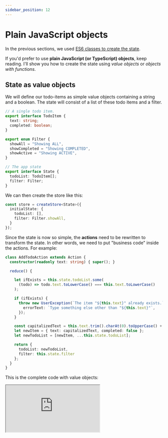 ```yaml
---
sidebar_position: 12
---
```


# Plain JavaScript objects

In the previous sections, we used [ES6 classes to create the state](./full-code#tutorial-code).

If you'd prefer to use **plain JavaScript (or TypeScript) objects**, keep reading.
I'll show you how to create the state using _value objects_ or _objects with functions_.

## State as value objects

We will define our todo-items as simple value objects containing a string and a boolean.
The state will consist of a list of these todo items and a filter.

```ts
// A single todo item.
export interface TodoItem {
  text: string;
  completed: boolean;
}

export enum Filter {
  showAll = "Showing ALL",
  showCompleted = "Showing COMPLETED",
  showActive = "Showing ACTIVE",
}

// The app state
export interface State {
  todoList: TodoItem[];
  filter: Filter;
}
```

We can then create the store like this:

```ts
const store = createStore<State>({
  initialState: {
    todoList: [],
    filter: Filter.showAll,
  }
});
```

Since the state is now so simple,
the **actions** need to be rewritten to transform the state.
In other words, we need to put "business code" inside the actions.
For example:

```ts
class AddTodoAction extends Action {
  constructor(readonly text: string) { super(); }

  reduce() {    

    let ifExists = this.state.todoList.some(
      (todo) => todo.text.toLowerCase() === this.text.toLowerCase()
    );

    if (ifExists) {
      throw new UserException(`The item "${this.text}" already exists.`, {
        errorText: `Type something else other than "${this.text}"`,
      });
    }

    const capitalizedText = this.text.trim().charAt(0).toUpperCase() + this.text.trim().slice(1);
    let newItem = { text: capitalizedText, completed: false };
    let newTodoList = [newItem, ...this.state.todoList];

    return { 
      todoList: newTodoList, 
      filter: this.state.filter 
    };
  }
}
```

This is the complete code with value objects:

<iframe
src="https://codesandbox.io/embed/k543sv?view=editor&module=%2Fsrc%2FApp.tsx&hidenavigation=1&fontsize=12.5&editorsize=70&previewwindow=browser&hidedevtools=1&hidenavigation=1"
style={{ width:'100%', height: '650px', borderRight:'1px solid black' }}
title="counter-async-redux-example"
sandbox="allow-forms allow-modals allow-popups allow-presentation allow-same-origin allow-scripts"
/>

<br></br>

## State as objects with functions

If we want to avoid adding "business code" to the actions,
we can instead add **functions** to the objects.
We want objects to know how to modify themselves.

For example, this would be our `TodoList` code:

```ts
export interface TodoList {
  items: TodoItem[];
  addTodoFromText: (text: string) => TodoList;
  addTodo: (newItem: TodoItem) => TodoList;
  ifExists: (text: string) => boolean;
  removeTodo: (item: TodoItem) => TodoList;
  removeCompleted: () => TodoList;
  toggleTodo: (item: TodoItem) => TodoList;
  isEmpty: () => boolean;
  countCompleted: () => number;
  [Symbol.iterator]: () => IterableIterator<TodoItem>;
  toString: () => string;
}

const createTodoList = (items: TodoItem[] = []): TodoList => ({
  items,
  addTodoFromText(text: string) {
    const trimmedText = text.trim();
    const capitalizedText =
      trimmedText.charAt(0).toUpperCase() + trimmedText.slice(1);
    return this.addTodo(createTodoItem(capitalizedText));
  },
  addTodo(newItem: TodoItem) {
    if (newItem.text === "" || this.ifExists(newItem.text)) return this;
    else return createTodoList([newItem, ...this.items]);
  },
  ifExists(text: string) {
    return this.items.some(
      (todo) => todo.text.toLowerCase() === text.toLowerCase()
    );
  },
  removeTodo(item: TodoItem) {
    return createTodoList(
      this.items.filter((itemInList) => itemInList !== item)
    );
  },
  removeCompleted() {
    return createTodoList(
      this.items.filter((itemInList) => !itemInList.completed)
    );
  },
  toggleTodo(item: TodoItem) {
    const newTodos = this.items.map((itemInList) =>
      itemInList === item ? item.toggleCompleted() : itemInList
    );
    return createTodoList(newTodos);
  },
  isEmpty() {
    return this.items.length === 0;
  },
  countCompleted() {
    return this.items.filter((item) => item.completed).length;
  },
  *[Symbol.iterator]() {
    for (let i = 0; i < this.items.length; i++) {
      yield this.items[i];
    }
  },
  toString() {
    return `TodoList{${this.items.join(",")}}`;
  },
});
```

The code above is similar to [the one](./full-code#tutorial-code) we created with ES6 classes.
Now the actions don't need to know how to transform the state.
Instead, they ask the state to modify itself:

```ts
class AddTodoAction extends Action {
  constructor(readonly text: string) {
    super();
  }

  reduce() {    

    if (this.state.todoList.ifExists(this.text)) {
      throw new UserException(`The item "${this.text}" already exists.`, {
        errorText: `Type something else other than "${this.text}"`,
      });
    }

    let newTodoList = this.state.todoList.addTodoFromText(this.text);
    return this.state.withTodoList(newTodoList);
  }
}
```

This is the complete code with objects with functions:

<iframe
src="https://codesandbox.io/embed/2cwkjc?view=editor&module=%2Fsrc%2FApp.tsx&hidenavigation=1&fontsize=12.5&editorsize=70&previewwindow=browser&hidedevtools=1&hidenavigation=1"
style={{ width:'100%', height: '650px', borderRight:'1px solid black' }}
title="counter-async-redux-example"
sandbox="allow-forms allow-modals allow-popups allow-presentation allow-same-origin allow-scripts"
/>

## Comparison

Let's compare the 3 approaches:

* [State as ES6 classes](./full-code#tutorial-code) - The business code is inside the state classes.
  Actions don't need to contain any business code. Easy to serialize with the `ClassPersistor`
  provided by Async Redux. Immutability is trivial.

* [State as value objects](#value-objects) - The business code is inside the actions.
  Easy to serialize with `JSON.stringify` and `JSON.parse`.
  May benefit from [Immer](https://www.npmjs.com/package/immer) to help with immutability.

* [State as objects with functions](#objects-with-functions) - The business code is inside the state
  objects.
  The actions don't need to contain any business code. Immutability is trivial.
  More difficult to serialize, since the deserialization process must preserve the functions.

In table format:

| Approach                                                   | Business Code Location   | Serialization                               | Immutability                                                  |
|------------------------------------------------------------|--------------------------|---------------------------------------------|---------------------------------------------------------------|
| [State as ES6 classes](./full-code#tutorial-code)          | Inside the state classes | Easy with `ClassPersistor` from Async Redux | Trivial                                                       |
| [State as value objects](#value-objects)                   | Inside the actions       | Easy with `JSON.stringify` and `JSON.parse` | May benefit from [Immer](https://www.npmjs.com/package/immer) |
| [State as objects with functions](#objects-with-functions) | Inside the state objects | More difficult, must preserve functions     | Trivial                                                       |

